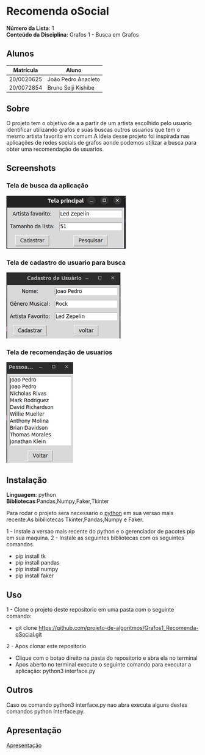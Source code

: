 # Recomenda oSocial

**Número da Lista**: 1<br>
**Conteúdo da Disciplina**: Grafos 1 - Busca em Grafos<br>

## Alunos

| Matrícula  | Aluno               |
| ---------- | ------------------- |
| 20/0020625 | João Pedro Anacleto |
| 20/0072854 | Bruno Seiji Kishibe |

## Sobre

O projeto tem o objetivo de a a partir de um artista escolhido pelo usuario identificar utilizando grafos e suas buscas outros usuarios que tem o mesmo artista favorito em comum.A ideia desse projeto foi inspirada nas aplicações de redes sociais de grafos aonde podemos utilizar a busca para obter uma recomendação de usuarios.

## Screenshots

### Tela de busca da aplicação

![](src/screenshots/1.png)

### Tela de cadastro do usuario para busca

![](src/screenshots/2.png)

### Tela de recomendação de usuarios

![](src/screenshots/3.png)

## Instalação

**Linguagem**: python<br>
**Bibliotecas**:Pandas,Numpy,Faker,Tkinter

Para rodar o projeto sera necessario o [python](https://www.python.org/downloads/) em sua versao mais recente.As bibiliotecas Tkinter,Pandas,Numpy e Faker.

1 - Instale a versao mais recente do python e o gerenciador de pacotes pip em sua maquina.
2 - Instale as seguintes bibliotecas com os seguintes comandos.

- pip install tk
- pip install pandas
- pip install numpy
- pip install faker

## Uso

1 - Clone o projeto deste repositorio em uma pasta com o seguinte comando:

- git clone https://github.com/projeto-de-algoritmos/Grafos1_Recomenda-oSocial.git

2 - Apos clonar este repositorio

- Clique com o botao direito na pasta do repositorio e abra ela no terminal
- Apos aberto no terminal execute o seguinte comando para executar a aplicação: python3 interface.py

## Outros

Caso os comando python3 interface.py nao abra executa alguns destes comandos python interface.py.

## Apresentação

[Apresentação](/apresentacao/apresentação.mp4)
